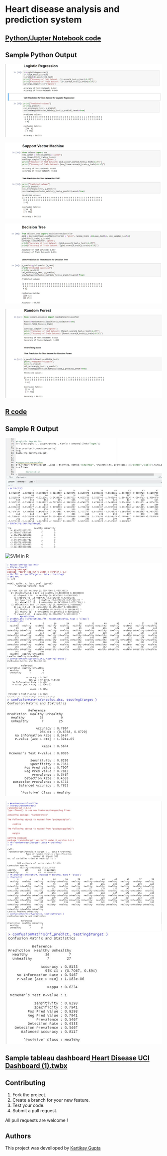 # Heart disease analysis and prediction system
## [Python/Jupter Notebook code](https://github.com/Kartikay77/Resume/blob/main/DV_PROJECT/Heart%20disease%20analysis%20and%20prediction%20system%20(1).ipynb)



## Sample Python Output
![Logistic Regression in python](https://github.com/Kartikay77/Resume/blob/main/Prediction%20of%20Heart%20Diseases/media/LR%20python.JPG?raw=true)

![SVM in Python](https://github.com/Kartikay77/Resume/blob/main/Prediction%20of%20Heart%20Diseases/media/SVM%20python.JPG?raw=true)

![Desicion Tree Clasifier](https://github.com/Kartikay77/Resume/blob/main/Prediction%20of%20Heart%20Diseases/media/Decision%20python.JPG?raw=true)

![Rf](https://github.com/Kartikay77/Resume/blob/main/Prediction%20of%20Heart%20Diseases/media/RF%20python.JPG?raw=true)

## [R code](https://github.com/Kartikay77/Resume/blob/main/DV_PROJECT/R%20code.R)

## Sample R Output
![Logistic Regression in R](https://github.com/Kartikay77/Resume/blob/main/Prediction%20of%20Heart%20Diseases/media/LR%20R.JPG?raw=true)

![SVM in R](https://github.com/Kartikay77/Resume/blob/main/Prediction%20of%20Heart%20Diseases/media/SVM%20R.JPGG?raw=true)

![dtc1 in R](https://github.com/Kartikay77/Resume/blob/main/Prediction%20of%20Heart%20Diseases/media/DTC%20R.JPG?raw=true)
![dtc2 in R](https://github.com/Kartikay77/Resume/blob/main/Prediction%20of%20Heart%20Diseases/media/DTC%20R2.JPG?raw=true)

![Rf1 in R](https://github.com/Kartikay77/Resume/blob/main/Prediction%20of%20Heart%20Diseases/media/RF1%20R.JPG?raw=true)
![Rf2 in R](https://github.com/Kartikay77/Resume/blob/main/Prediction%20of%20Heart%20Diseases/media/RF%20R2.JPG?raw=true)

## Sample tableau dashboard[ Heart Disease UCI Dashboard (1).twbx](https://github.com/Kartikay77/Resume/tree/main/DV_PROJECT)


    

    
## Contributing
1. Fork the project.
2. Create a branch for your new feature.
3. Test your code.
5. Submit a pull request.

All pull requests are welcome !

## Authors
This project was develloped by [Kartikay Gupta](https://github.com/Kartikay77)


